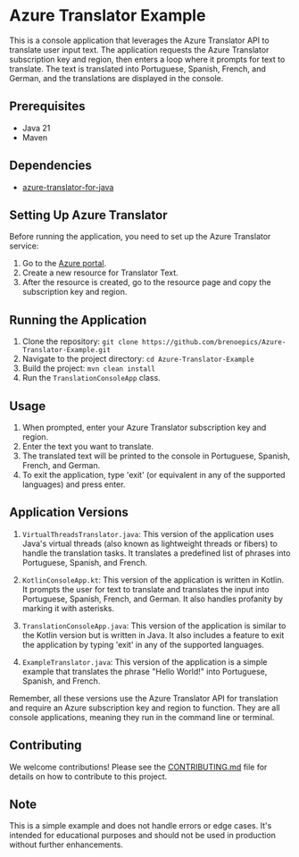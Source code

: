 # Azure Translator Example

This is a console application that leverages the Azure Translator API to translate user input text. The application
requests the Azure Translator subscription key and region, then enters a loop where it prompts for text to translate.
The text is translated into Portuguese, Spanish, French, and German, and the translations are displayed in the console.

## Prerequisites

- Java 21
- Maven

## Dependencies

- [azure-translator-for-java](https://github.com/brenoepics/at4j)

## Setting Up Azure Translator

Before running the application, you need to set up the Azure Translator service:

1. Go to the [Azure portal](https://portal.azure.com/).
2. Create a new resource for Translator Text.
3. After the resource is created, go to the resource page and copy the subscription key and region.

## Running the Application

1. Clone the repository: `git clone https://github.com/brenoepics/Azure-Translator-Example.git`
2. Navigate to the project directory: `cd Azure-Translator-Example`
3. Build the project: `mvn clean install`
4. Run the `TranslationConsoleApp` class.

## Usage

1. When prompted, enter your Azure Translator subscription key and region.
2. Enter the text you want to translate.
3. The translated text will be printed to the console in Portuguese, Spanish, French, and German.
4. To exit the application, type 'exit' (or equivalent in any of the supported languages) and press enter.

## Application Versions

1. `VirtualThreadsTranslator.java`: This version of the application uses Java's virtual threads (also known as
   lightweight threads or fibers) to handle the translation tasks. It translates a predefined list of phrases into
   Portuguese, Spanish, and French.

2. `KotlinConsoleApp.kt`: This version of the application is written in Kotlin. It prompts the user for text to
   translate and translates the input into Portuguese, Spanish, French, and German. It also handles profanity by marking
   it with asterisks.

3. `TranslationConsoleApp.java`: This version of the application is similar to the Kotlin version but is written in
   Java. It also includes a feature to exit the application by typing 'exit' in any of the supported languages.

4. `ExampleTranslator.java`: This version of the application is a simple example that translates the phrase "Hello
   World!" into Portuguese, Spanish, and French.

Remember, all these versions use the Azure Translator API for translation and require an Azure subscription key and
region to function. They are all console applications, meaning they run in the command line or terminal.

## Contributing

We welcome contributions! Please see the [CONTRIBUTING.md](CONTRIBUTING.md) file for details on how to contribute to
this project.

## Note

This is a simple example and does not handle errors or edge cases. It's intended for educational purposes and should not
be used in production without further enhancements.